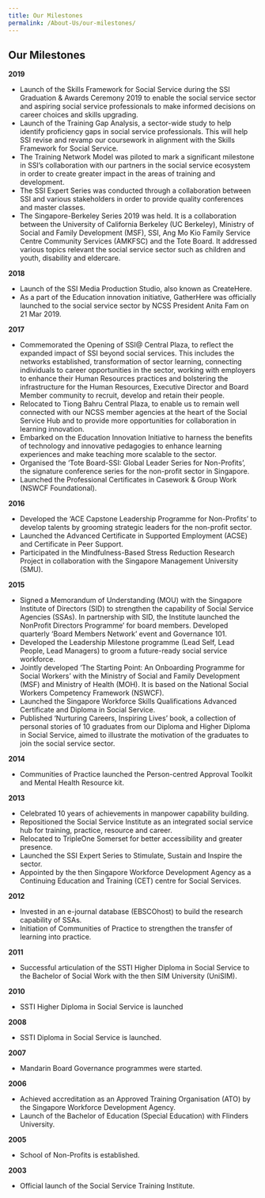 ```yaml
---
title: Our Milestones
permalink: /About-Us/our-milestones/
---
```



## Our Milestones

**2019**

- Launch of the Skills Framework for Social Service during the SSI Graduation & Awards Ceremony 2019 to enable the social service sector and aspiring social service professionals to make informed decisions on career choices and skills upgrading.
- Launch of the Training Gap Analysis, a sector-wide study to help identify proficiency gaps in social service professionals. This will help SSI revise and revamp our coursework in alignment with the Skills Framework for Social Service.
-   The Training Network Model was piloted to mark a significant milestone in SSI’s collaboration with our partners in the social service ecosystem in order to create greater impact in the areas of training and development.
-   The SSI Expert Series was conducted through a collaboration between SSI and various stakeholders in order to provide quality conferences and master classes.
-   The Singapore-Berkeley Series 2019 was held. It is a collaboration between the University of California Berkeley (UC Berkeley), Ministry of Social and Family Development (MSF), SSI, Ang Mo Kio Family Service Centre Community Services (AMKFSC) and the Tote Board. It addressed various topics relevant the social service sector such as children and youth, disability and eldercare.

**2018**

-   Launch of the SSI Media Production Studio, also known as CreateHere.
-   As a part of the Education innovation initiative, GatherHere was officially launched to the social service sector by NCSS President Anita Fam on 21 Mar 2019.

**2017**

-   Commemorated the Opening of SSI@ Central Plaza, to reflect the expanded impact of SSI beyond social services. This includes the networks established, transformation of sector learning, connecting individuals to career opportunities in the sector, working with employers to enhance their Human Resources practices and bolstering the infrastructure for the Human Resources, Executive Director and Board Member community to recruit, develop and retain their people.
-   Relocated to Tiong Bahru Central Plaza, to enable us to remain well connected with our NCSS member agencies at the heart of the Social Service Hub and to provide more opportunities for collaboration in learning innovation.
-   Embarked on the Education Innovation Initiative to harness the benefits of technology and innovative pedagogies to enhance learning experiences and make teaching more scalable to the sector.
-   Organised the ‘Tote Board-SSI: Global Leader Series for Non-Profits’, the signature conference series for the non-profit sector in Singapore.
-   Launched the Professional Certificates in Casework & Group Work (NSWCF Foundational).

**2016**

-   Developed the ‘ACE Capstone Leadership Programme for Non-Profits’ to develop talents by grooming strategic leaders for the non-profit sector.
-   Launched the Advanced Certificate in Supported Employment (ACSE) and Certificate in Peer Support.
-   Participated in the Mindfulness-Based Stress Reduction Research Project in collaboration with the Singapore Management University (SMU).

**2015**

-   Signed a Memorandum of Understanding (MOU) with the Singapore Institute of Directors (SID) to strengthen the capability of Social Service Agencies (SSAs). In partnership with SID, the Institute launched the NonProfit Directors Programme’ for board members. Developed quarterly ‘Board Members Network’ event and Governance 101.
-   Developed the Leadership Milestone programme (Lead Self, Lead People, Lead Managers) to groom a future-ready social service workforce.
-   Jointly developed ‘The Starting Point: An Onboarding Programme for Social Workers’ with the Ministry of Social and Family Development (MSF) and Ministry of Health (MOH). It is based on the National Social Workers Competency Framework (NSWCF).
-   Launched the Singapore Workforce Skills Qualifications Advanced Certificate and Diploma in Social Service.
-   Published ‘Nurturing Careers, Inspiring Lives’ book, a collection of personal stories of 10 graduates from our Diploma and Higher Diploma in Social Service, aimed to illustrate the motivation of the graduates to join the social service sector.

**2014**

-   Communities of Practice launched the Person-centred Approval Toolkit and Mental Health Resource kit.

**2013**

-   Celebrated 10 years of achievements in manpower capability building.
-   Repositioned the Social Service Institute as an integrated social service hub for training, practice, resource and career.
-   Relocated to TripleOne Somerset for better accessibility and greater presence.
-   Launched the SSI Expert Series to Stimulate, Sustain and Inspire the sector.
-   Appointed by the then Singapore Workforce Development Agency as a Continuing Education and Training (CET) centre for Social Services.

**2012**

-   Invested in an e-journal database (EBSCOhost) to build the research capability of SSAs.
-   Initiation of Communities of Practice to strengthen the transfer of learning into practice.

**2011**

-   Successful articulation of the SSTI Higher Diploma in Social Service to the Bachelor of Social Work with the then SIM University (UniSIM).

**2010**

-   SSTI Higher Diploma in Social Service is launched

**2008**

-   SSTI Diploma in Social Service is launched.

**2007**

-   Mandarin Board Governance programmes were started.

**2006**

-   Achieved accreditation as an Approved Training Organisation (ATO) by the Singapore Workforce Development Agency.
-   Launch of the Bachelor of Education (Special Education) with Flinders University.

**2005**

-   School of Non-Profits is established.

**2003**

-   Official launch of the Social Service Training Institute.
